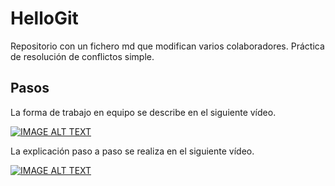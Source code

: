 # HelloGit

Repositorio con un fichero md que modifican varios colaboradores. Práctica de resolución de conflictos simple.

## Pasos

La forma de trabajo en equipo se describe en el siguiente vídeo.

[![IMAGE ALT TEXT](https://img.youtube.com/vi/1quTSqCKbzs/0.jpg)](https://www.youtube.com/watch?v=1quTSqCKbzs&list=PLK_BHw0Wm4MKj6tW3TWXCz4RNWauh28li&index=14 "14. Esquema para resolver conflictos en merge de ramas")

La explicación paso a paso se realiza en el siguiente vídeo.

[![IMAGE ALT TEXT](https://img.youtube.com/vi/i9HyE6UtLd8/0.jpg)](https://www.youtube.com/watch?v=i9HyE6UtLd8&list=PLK_BHw0Wm4MKj6tW3TWXCz4RNWauh28li&index=15 "15. Resolver conflictos en merge de ramas")
